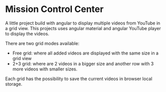 # Mission Control Center

A little project build with angular to display multiple videos from YouTube in a grid view. This projects uses angular material and angular YouTube player to display the videos.

There are two grid modes available:

- Free grid: where all added videos are displayed with the same size in a grid view
- 2+3 grid: where are 2 videos in a bigger size and another row with 3 more videos with smaller sizes.

Each grid has the possibility to save the current videos in browser local storage.


